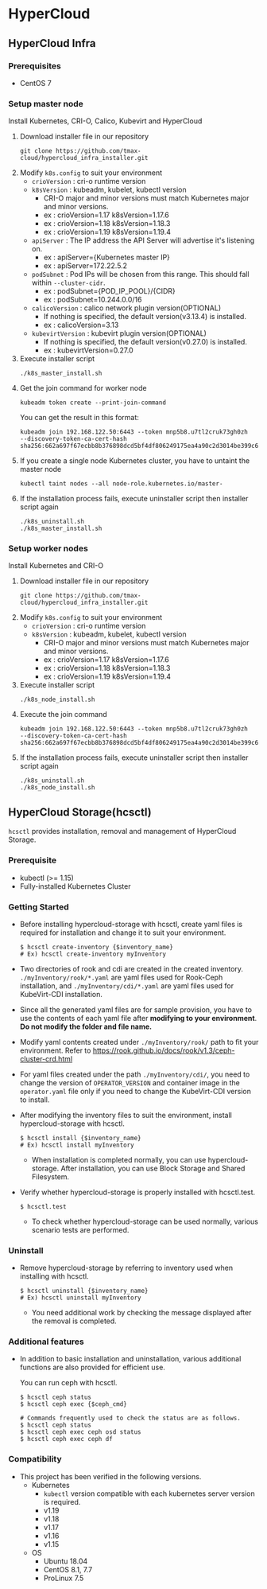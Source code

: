 # HyperCloud

## HyperCloud Infra
### Prerequisites
- CentOS 7

### Setup master node
Install Kubernetes, CRI-O, Calico, Kubevirt and HyperCloud
1. Download installer file in our repository
    ```
    git clone https://github.com/tmax-cloud/hypercloud_infra_installer.git
    ```
2. Modify `k8s.config` to suit your environment
    * `crioVersion` : cri-o runtime version
    * `k8sVersion` : kubeadm, kubelet, kubectl version
      * CRI-O major and minor versions must match Kubernetes major and minor versions.
      * ex : crioVersion=1.17 k8sVersion=1.17.6        
      * ex : crioVersion=1.18 k8sVersion=1.18.3
      * ex : crioVersion=1.19 k8sVersion=1.19.4      
    * `apiServer` : The IP address the API Server will advertise it's listening on.
      * ex : apiServer={Kubernetes master IP}
      * ex : apiServer=172.22.5.2
    * `podSubnet` : Pod IPs will be chosen from this range. This should fall within `--cluster-cidr`.
      * ex : podSubnet={POD_IP_POOL}/{CIDR}
      * ex : podSubnet=10.244.0.0/16
    * `calicoVersion` : calico network plugin version(OPTIONAL)
      * If nothing is specified, the default version(v3.13.4) is installed.
      * ex : calicoVersion=3.13
    * `kubevirtVersion` : kubevirt plugin version(OPTIONAL)
      * If nothing is specified, the default version(v0.27.0) is installed.
      * ex : kubevirtVersion=0.27.0
3. Execute installer script
    ```
    ./k8s_master_install.sh
    ```
4.  Get the join command for worker node
    ```
    kubeadm token create --print-join-command
    ```
    You can get the result in this format:
    ```
    kubeadm join 192.168.122.50:6443 --token mnp5b8.u7tl2cruk73gh0zh     --discovery-token-ca-cert-hash sha256:662a697f67ecbb8b376898dcd5bf4df806249175ea4a90c2d3014be399c6c18a
    ```
5. If you create a single node Kubernetes cluster, you have to untaint the master node
    ```
    kubectl taint nodes --all node-role.kubernetes.io/master-
    ```
6. If the installation process fails, execute uninstaller script then installer script again
    ```
    ./k8s_uninstall.sh
    ./k8s_master_install.sh
    ```
### Setup worker nodes
Install Kubernetes and CRI-O
1. Download installer file in our repository
    ```
    git clone https://github.com/tmax-cloud/hypercloud_infra_installer.git
    ```
2. Modify `k8s.config` to suit your environment
    * `crioVersion` : cri-o runtime version
    * `k8sVersion` : kubeadm, kubelet, kubectl version
      * CRI-O major and minor versions must match Kubernetes major and minor versions.
      * ex : crioVersion=1.17 k8sVersion=1.17.6        
      * ex : crioVersion=1.18 k8sVersion=1.18.3
      * ex : crioVersion=1.19 k8sVersion=1.19.4      
3. Execute installer script
    ```
    ./k8s_node_install.sh
    ```
4. Execute the join command
    ```
    kubeadm join 192.168.122.50:6443 --token mnp5b8.u7tl2cruk73gh0zh     --discovery-token-ca-cert-hash sha256:662a697f67ecbb8b376898dcd5bf4df806249175ea4a90c2d3014be399c6c18a
    ```
5. If the installation process fails, execute uninstaller script then installer script again
    ```
    ./k8s_uninstall.sh
    ./k8s_node_install.sh
    ```

## HyperCloud Storage(hcsctl)
`hcsctl` provides installation, removal and management of HyperCloud Storage.

### Prerequisite
- kubectl (>= 1.15)
- Fully-installed Kubernetes Cluster

### Getting Started
- Before installing hypercloud-storage with hcsctl, create yaml files is required for installation and change it to suit your environment.

   ``` shell
   $ hcsctl create-inventory {$inventory_name}
   # Ex) hcsctl create-inventory myInventory
   ```

- Two directories of rook and cdi are created in the created inventory. `./myInventory/rook/*.yaml` are yaml files used for Rook-Ceph installation, and `./myInventory/cdi/*.yaml` are yaml files used for KubeVirt-CDI installation.
- Since all the generated yaml files are for sample provision, you have to use the contents of each yaml file after **modifying to your environment**.<strong> Do not modify the folder and file name. </strong>
- Modify yaml contents created under `./myInventory/rook/` path to fit your environment. Refer to https://rook.github.io/docs/rook/v1.3/ceph-cluster-crd.html
- For yaml files created under the path `./myInventory/cdi/`, you need to change the version of `OPERATOR_VERSION` and container image in the `operator.yaml` file only if you need to change the KubeVirt-CDI version to install.


- After modifying the inventory files to suit the environment, install hypercloud-storage with hcsctl.
   ``` shell
   $ hcsctl install {$inventory_name}
   # Ex) hcsctl install myInventory
   ```

    - When installation is completed normally, you can use hypercloud-storage. After installation, you can use Block Storage and Shared Filesystem.


- Verify whether hypercloud-storage is properly installed with hcsctl.test.
    ``` shell
    $ hcsctl.test
    ```
    - To check whether hypercloud-storage can be used normally, various scenario tests are performed.

### Uninstall
- Remove hypercloud-storage by referring to inventory used when installing with hcsctl.
    ``` shell
    $ hcsctl uninstall {$inventory_name}
    # Ex) hcsctl uninstall myInventory
    ```
    - You need additional work by checking the message displayed after the removal is completed.

### Additional features
- In addition to basic installation and uninstallation, various additional functions are also provided for efficient use.

    You can run ceph with hcsctl.

    ``` shell
    $ hcsctl ceph status
    $ hcsctl ceph exec {$ceph_cmd}

    # Commands frequently used to check the status are as follows.
    $ hcsctl ceph status
    $ hcsctl ceph exec ceph osd status
    $ hcsctl ceph exec ceph df
    ```

### Compatibility
- This project has been verified in the following versions.
    - Kubernetes
        - `kubectl` version compatible with each kubernetes server version is required.
        - v1.19
        - v1.18
        - v1.17
        - v1.16
        - v1.15
    - OS
        - Ubuntu 18.04
        - CentOS 8.1, 7.7
        - ProLinux 7.5
